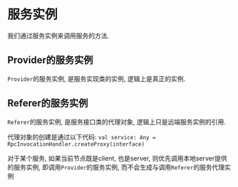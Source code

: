 # 服务实例

我们通过服务实例来调用服务的方法.

## Provider的服务实例
`Provider`的服务实例, 是服务实现类的实例, 逻辑上是真正的实例.

## Referer的服务实例
`Referer`的服务实例, 是服务接口类的代理对象, 逻辑上只是远端服务实例的引用.

代理对象的创建是通过以下代码:
`val service: Any = RpcInvocationHandler.createProxy(interface)`

对于某个服务, 如果当前节点既是client, 也是server, 则优先调用本地server提供的服务实例, 即调用`Provider`的服务实例, 而不会生成与调用`Referer`的服务代理实例


